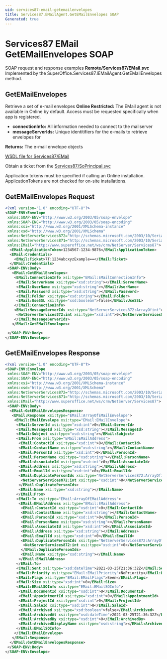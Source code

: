 ```yaml
---
uid: services87-email-getemailenvelopes
title: Services87.EMailAgent.GetEMailEnvelopes SOAP
Generated: true
---
```


# Services87 EMail GetEMailEnvelopes SOAP

SOAP request and response examples **Remote/Services87/EMail.svc**
Implemented by the <see cref="M:SuperOffice.Services87.IEMailAgent.GetEMailEnvelopes">SuperOffice.Services87.IEMailAgent.GetEMailEnvelopes</see> method.

## GetEMailEnvelopes

Retrieve a set of e-mail envelopes
<para /><b>Online Restricted:</b> The EMail agent is not available in Online by default. Access must be requested specifically when app is registered.

* **connectionInfo:** All information needed to connect to the mailserver
* **messageServerIds:** Unique identitifiers for the e-mails to retrieve envelopes for

**Returns:** The e-mail envelope objects


[WSDL file for Services87/EMail](../Services87-EMail.md)

Obtain a ticket from the [Services87/SoPrincipal.svc](../SoPrincipal/index.md)

Application tokens must be specified if calling an Online installation. ApplicationTokens are not checked for on-site installations.

## GetEMailEnvelopes Request

```xml
<?xml version="1.0" encoding="UTF-8"?>
<SOAP-ENV:Envelope
 xmlns:SOAP-ENV="http://www.w3.org/2003/05/soap-envelope"
 xmlns:SOAP-ENC="http://www.w3.org/2003/05/soap-encoding"
 xmlns:xsi="http://www.w3.org/2001/XMLSchema-instance"
 xmlns:xsd="http://www.w3.org/2001/XMLSchema"
 xmlns:NetServerServices872="http://schemas.microsoft.com/2003/10/Serialization/Arrays"
 xmlns:NetServerServices871="http://schemas.microsoft.com/2003/10/Serialization/"
 xmlns:EMail="http://www.superoffice.net/ws/crm/NetServer/Services87">
  <EMail:ApplicationToken>1234567-1234-9876</EMail:ApplicationToken>
  <EMail:Credentials>
    <EMail:Ticket>7T:1234abcxyzExample==</EMail:Ticket>
  </EMail:Credentials>
 <SOAP-ENV:Body>
   <EMail:GetEMailEnvelopes>
    <EMail:ConnectionInfo xsi:type="EMail:EMailConnectionInfo">
     <EMail:ServerName xsi:type="xsd:string"></EMail:ServerName>
     <EMail:UserName xsi:type="xsd:string"></EMail:UserName>
     <EMail:Password xsi:type="xsd:string"></EMail:Password>
     <EMail:Folder xsi:type="xsd:string"></EMail:Folder>
     <EMail:UseSSL xsi:type="xsd:boolean">false</EMail:UseSSL>
    </EMail:ConnectionInfo>
    <EMail:MessageServerIds xsi:type="NetServerServices872:ArrayOfint">
     <NetServerServices872:int xsi:type="xsd:int">0</NetServerServices872:int>
    </EMail:MessageServerIds>
   </EMail:GetEMailEnvelopes>

 </SOAP-ENV:Body>
</SOAP-ENV:Envelope>

```


## GetEMailEnvelopes Response

```xml
<?xml version="1.0" encoding="UTF-8"?>
<SOAP-ENV:Envelope
 xmlns:SOAP-ENV="http://www.w3.org/2003/05/soap-envelope"
 xmlns:SOAP-ENC="http://www.w3.org/2003/05/soap-encoding"
 xmlns:xsi="http://www.w3.org/2001/XMLSchema-instance"
 xmlns:xsd="http://www.w3.org/2001/XMLSchema"
 xmlns:NetServerServices872="http://schemas.microsoft.com/2003/10/Serialization/Arrays"
 xmlns:NetServerServices871="http://schemas.microsoft.com/2003/10/Serialization/"
 xmlns:EMail="http://www.superoffice.net/ws/crm/NetServer/Services87">
 <SOAP-ENV:Body>
  <EMail:GetEMailEnvelopesResponse>
   <EMail:Response xsi:type="EMail:ArrayOfEMailEnvelope">
    <EMail:EMailEnvelope xsi:type="EMail:EMailEnvelope">
     <EMail:ServerId xsi:type="xsd:int">0</EMail:ServerId>
     <EMail:MessageId xsi:type="xsd:string"></EMail:MessageId>
     <EMail:Subject xsi:type="xsd:string"></EMail:Subject>
     <EMail:From xsi:type="EMail:EMailAddress">
      <EMail:ContactId xsi:type="xsd:int">0</EMail:ContactId>
      <EMail:ContactName xsi:type="xsd:string"></EMail:ContactName>
      <EMail:PersonId xsi:type="xsd:int">0</EMail:PersonId>
      <EMail:PersonName xsi:type="xsd:string"></EMail:PersonName>
      <EMail:AssociateId xsi:type="xsd:int">0</EMail:AssociateId>
      <EMail:Address xsi:type="xsd:string"></EMail:Address>
      <EMail:EmailId xsi:type="xsd:int">0</EMail:EmailId>
      <EMail:DuplicatePersonIds xsi:type="NetServerServices872:ArrayOfint">
       <NetServerServices872:int xsi:type="xsd:int">0</NetServerServices872:int>
      </EMail:DuplicatePersonIds>
      <EMail:Name xsi:type="xsd:string"></EMail:Name>
     </EMail:From>
     <EMail:To xsi:type="EMail:ArrayOfEMailAddress">
      <EMail:EMailAddress xsi:type="EMail:EMailAddress">
       <EMail:ContactId xsi:type="xsd:int">0</EMail:ContactId>
       <EMail:ContactName xsi:type="xsd:string"></EMail:ContactName>
       <EMail:PersonId xsi:type="xsd:int">0</EMail:PersonId>
       <EMail:PersonName xsi:type="xsd:string"></EMail:PersonName>
       <EMail:AssociateId xsi:type="xsd:int">0</EMail:AssociateId>
       <EMail:Address xsi:type="xsd:string"></EMail:Address>
       <EMail:EmailId xsi:type="xsd:int">0</EMail:EmailId>
       <EMail:DuplicatePersonIds xsi:type="NetServerServices872:ArrayOfint">
        <NetServerServices872:int xsi:type="xsd:int">0</NetServerServices872:int>
       </EMail:DuplicatePersonIds>
       <EMail:Name xsi:type="xsd:string"></EMail:Name>
      </EMail:EMailAddress>
     </EMail:To>
     <EMail:Sent xsi:type="xsd:dateTime">2021-03-25T21:36:32Z</EMail:Sent>
     <EMail:Priority xsi:type="EMail:EMailPriority">NoPriority</EMail:Priority>
     <EMail:Flags xsi:type="EMail:EMailFlags">Seen</EMail:Flags>
     <EMail:Size xsi:type="xsd:int">0</EMail:Size>
     <EMail:EMailSOInfo xsi:type="EMail:EMailSOInfo">
      <EMail:DocumentId xsi:type="xsd:int">0</EMail:DocumentId>
      <EMail:AppointmentId xsi:type="xsd:int">0</EMail:AppointmentId>
      <EMail:ProjectId xsi:type="xsd:int">0</EMail:ProjectId>
      <EMail:SaleId xsi:type="xsd:int">0</EMail:SaleId>
      <EMail:Archived xsi:type="xsd:boolean">false</EMail:Archived>
      <EMail:ArchivedAt xsi:type="xsd:dateTime">2021-03-25T21:36:32Z</EMail:ArchivedAt>
      <EMail:ArchivedBy xsi:type="xsd:int">0</EMail:ArchivedBy>
      <EMail:ArchivedDisplayName xsi:type="xsd:string"></EMail:ArchivedDisplayName>
     </EMail:EMailSOInfo>
    </EMail:EMailEnvelope>
   </EMail:Response>
  </EMail:GetEMailEnvelopesResponse>
 </SOAP-ENV:Body>
</SOAP-ENV:Envelope>

```

